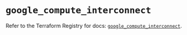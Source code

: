 # `google_compute_interconnect`

Refer to the Terraform Registry for docs: [`google_compute_interconnect`](https://registry.terraform.io/providers/hashicorp/google/6.49.2/docs/resources/compute_interconnect).
